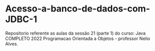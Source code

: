 # Acesso-a-banco-de-dados-com-JDBC-1
Repositorio referente as aulas da sessão 21 (parte 1) do curso: Java COMPLETO 2022 Programacao Orientada a Objetos - professor Nelio Alves.
